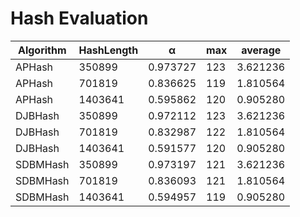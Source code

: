 # Hash Evaluation

| Algorithm | HashLength | α | max | average |
|---|---|---|--|--|
|APHash| 350899 | 0.973727 | 123 | 3.621236 |
|APHash| 701819 | 0.836625 | 119 | 1.810564 |
|APHash| 1403641 | 0.595862 | 120 | 0.905280 |
|DJBHash| 350899 | 0.972112 | 123 | 3.621236 |
|DJBHash| 701819 | 0.832987 | 122 | 1.810564 |
|DJBHash| 1403641 | 0.591577 | 120 | 0.905280 |
|SDBMHash| 350899 | 0.973197 | 121 | 3.621236 |
|SDBMHash| 701819 | 0.836093 | 121 | 1.810564 |
|SDBMHash| 1403641 | 0.594957 | 119 | 0.905280 |

